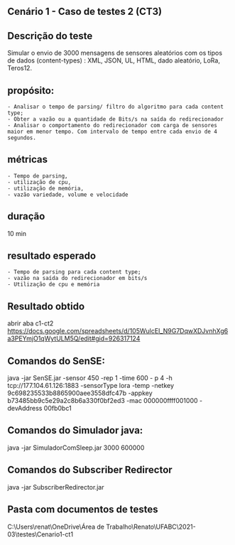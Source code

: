## Cenário 1 - Caso de testes 2 (CT3)

## Descrição do teste

Simular o envio de 3000 mensagens de sensores aleatórios com os tipos de dados (content-types) : XML, JSON, UL, HTML, dado aleatório, LoRa, Teros12.

## propósito:

    - Analisar o tempo de parsing/ filtro do algoritmo para cada content type;
    - Obter a vazão ou a quantidade de Bits/s na saída do redirecionador
    - Analisar o comportamento do redirecionador com carga de sensores maior em menor tempo. Com intervalo de tempo entre cada envio de 4 segundos.

## métricas

    - Tempo de parsing,
    - utilização de cpu,
    - utilização de memória,
    - vazão variedade, volume e velocidade

## duração

10 min

## resultado esperado

    - Tempo de parsing para cada content type;
    - vazão na saída do redirecionador em bits/s
    - Utilização de cpu e memória

## Resultado obtido

abrir aba c1-ct2 https://docs.google.com/spreadsheets/d/105WulcEI_N9G7DqwXDJvnhXg6a3PEYmjO1qWytULM5Q/edit#gid=926317124

## Comandos do SenSE:

java -jar SenSE.jar -sensor 450 -rep 1 -time 600 - p 4 -h tcp://177.104.61.126:1883 -sensorType lora -temp -netkey 9c698235533b8865900aee3558dfc47b -appkey b73485bb9c5e29a2c8b6a330f0bf2ed3 -mac 000000ffff001000 -devAddress 00fb0bc1

## Comandos do Simulador java:

java -jar SimuladorComSleep.jar 3000 600000

## Comandos do Subscriber Redirector

java -jar SubscriberRedirector.jar

## Pasta com documentos de testes

C:\Users\renat\OneDrive\Área de Trabalho\Renato\UFABC\2021-03\testes\Cenario1-ct1
